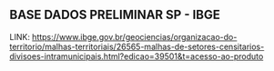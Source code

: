 ## BASE DADOS PRELIMINAR SP - IBGE

LINK: https://www.ibge.gov.br/geociencias/organizacao-do-territorio/malhas-territoriais/26565-malhas-de-setores-censitarios-divisoes-intramunicipais.html?edicao=39501&t=acesso-ao-produto